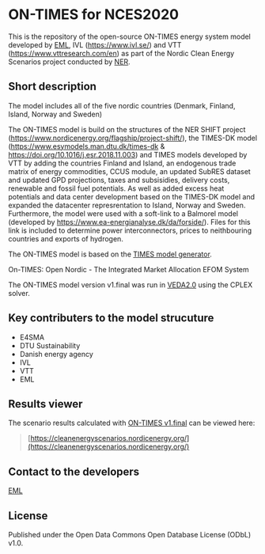 # ON-TIMES for NCES2020

This is the repository of the open-source ON-TIMES energy system model developed by [EML](https://energymodellinglab.com), IVL (https://www.ivl.se/) and VTT (https://www.vttresearch.com/en) as part of the Nordic Clean Energy Scenarios project conducted by [NER](https://www.nordicenergy.org/).


## Short description

The model includes all of the five nordic countries (Denmark, Finland, Island, Norway and Sweden)

The ON-TIMES model is build on the structures of the NER SHIFT project (https://www.nordicenergy.org/flagship/project-shift/), the TIMES-DK model (https://www.esymodels.man.dtu.dk/times-dk & https://doi.org/10.1016/j.esr.2018.11.003) and TIMES models developed by VTT by adding the countries Finland and Island, an endogenous trade matrix of energy commodities, CCUS module, an updated SubRES dataset and updated GPD projections, taxes and subsisidies, delivery costs, renewable and fossil fuel potentials. As well as added excess heat potentials and data center development based on the TIMES-DK model and expanded the datacenter represrentation to Island, Norway and Sweden. Furthermore, the model were used with a soft-link to a Balmorel model (developed by https://www.ea-energianalyse.dk/da/forside/). Files for this link is included to determine power interconnectors, prices to neithbouring countries and exports of hydrogen. 

The ON-TIMES model is based on the [TIMES model generator](https://iea-etsap.org/index.php/etsap-tools/model-generators/times).

On-TIMES: Open Nordic - The Integrated Market Allocation EFOM System

The ON-TIMES model version v1.final was run in [VEDA2.0](https://iea-etsap.org/index.php/etsap-tools/data-handling-shells/veda) using the CPLEX solver.

## Key contributers to the model strucuture 

- E4SMA
- DTU Sustainability
- Danish energy agency 
- IVL
- VTT
- EML

## Results viewer

The scenario results calculated with [ON-TIMES v1.final](https://github.com/NordicEnergyResearch/NCES2020/releases/tag/v1.final) can be viewed here:
> [https://cleanenergyscenarios.nordicenergy.org/](https://cleanenergyscenarios.nordicenergy.org/)

## Contact to the developers

[EML](mailto:eml@energymodellinglab.com)


## License

Published under the Open Data Commons Open Database License (ODbL) v1.0.
